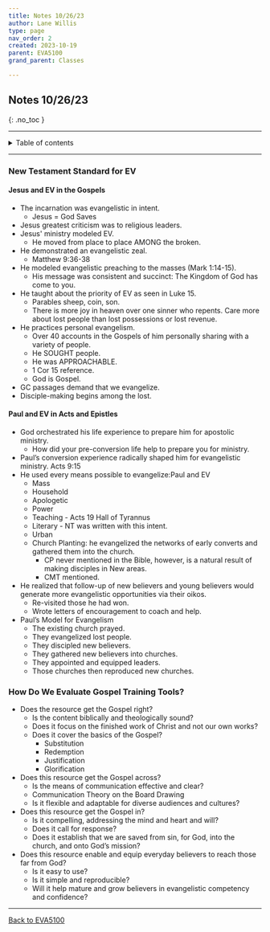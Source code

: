 ```yaml
---
title: Notes 10/26/23
author: Lane Willis
type: page
nav_order: 2
created: 2023-10-19
parent: EVA5100
grand_parent: Classes

---
```


## Notes 10/26/23
{: .no_toc }

---

<details closed markdown="block">
  <summary>
    Table of contents
  </summary>
  {: .text-delta }
1. TOC
{:toc}
</details>

---

### New Testament Standard for EV

#### Jesus and EV in the Gospels
 * The incarnation was evangelistic in intent.
   * Jesus = God Saves
 * Jesus greatest criticism was to religious leaders.
 * Jesus' ministry modeled EV.
   * He moved from place to place AMONG the broken.
* He demonstrated an evangelistic zeal.
   * Matthew 9:36-38
 * He modeled evangelistic preaching to the masses (Mark 1:14-15).
   * His message was consistent and succinct: The Kingdom of God has come to you.
* He taught about the priority of EV as seen in Luke 15.
   * Parables sheep, coin, son.
   * There is more joy in heaven over one sinner who repents. Care more about lost people than lost possessions or lost revenue.
* He practices personal evangelism.
   * Over 40 accounts in the Gospels of him personally sharing with a variety of people.
   * He SOUGHT people.
   * He was APPROACHABLE.
   * 1 Cor 15 reference.
   * God is Gospel.
* GC passages demand that we evangelize.
* Disciple-making begins among the lost.

#### Paul and EV in Acts and Epistles
* God orchestrated his life experience to prepare him for apostolic ministry.
   * How did your pre-conversion life help to prepare you for ministry.
* Paul’s conversion experience radically shaped him for evangelistic ministry. Acts 9:15
* He used every means possible to evangelize:Paul and EV
   * Mass
   * Household
   * Apologetic
   * Power
   * Teaching - Acts 19 Hall of Tyrannus
   * Literary - NT was written with this intent.
   * Urban
   * Church Planting: he evangelized the networks of early converts and gathered them into the church.
      * CP never mentioned in the Bible, however, is a natural result of making disciples in New areas.
      * CMT mentioned.
* He realized that follow-up of new believers and young believers would generate more evangelistic opportunities via their oikos.
   * Re-visited those he had won.
   * Wrote letters of encouragement to coach and help.
* Paul’s Model for Evangelism
   * The existing church prayed.
   * They evangelized lost people.
   * They discipled new believers.
   * They gathered new believers into churches.
   * They appointed and equipped leaders.
   * Those churches then reproduced new churches.

### How Do We Evaluate Gospel Training Tools?
* Does the resource get the Gospel right?
   * Is the content biblically and theologically sound?
   * Does it focus on the finished work of Christ and not our own works?
   * Does it cover the basics of the Gospel?
      * Substitution
      * Redemption
      * Justification
      * Glorification
* Does this resource get the Gospel across?
   * Is the means of communication effective and clear?
   * Communication Theory on the Board Drawing
   * Is it flexible and adaptable for diverse audiences and cultures?
* Does this resource get the Gospel in?
   * Is it compelling, addressing the mind and heart and will?
   * Does it call for response?
   * Does it establish that we are saved from sin, for God, into the church, and onto God’s mission?
* Does this resource enable and equip everyday believers to reach those far from God?
   * Is it easy to use?
   * Is it simple and reproducible?
   * Will it help mature and grow believers in evangelistic competency and confidence?
   

---

[Back to EVA5100](/notes/eva5100)